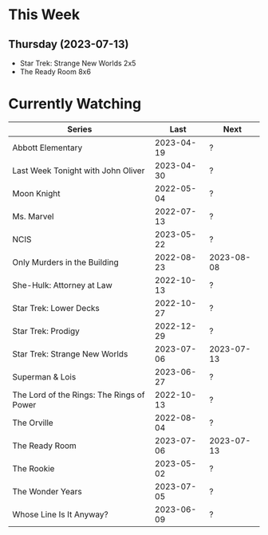 # This Week

## Thursday (2023-07-13)
- Star Trek: Strange New Worlds 2x5
- The Ready Room 8x6

# Currently Watching

| Series | Last | Next |
| --- | --- | --- |
| Abbott Elementary | 2023-04-19 | ? |
| Last Week Tonight with John Oliver | 2023-04-30 | ? |
| Moon Knight | 2022-05-04 | ? |
| Ms. Marvel | 2022-07-13 | ? |
| NCIS | 2023-05-22 | ? |
| Only Murders in the Building | 2022-08-23 | 2023-08-08 |
| She-Hulk: Attorney at Law | 2022-10-13 | ? |
| Star Trek: Lower Decks | 2022-10-27 | ? |
| Star Trek: Prodigy | 2022-12-29 | ? |
| Star Trek: Strange New Worlds | 2023-07-06 | 2023-07-13 |
| Superman & Lois | 2023-06-27 | ? |
| The Lord of the Rings: The Rings of Power | 2022-10-13 | ? |
| The Orville | 2022-08-04 | ? |
| The Ready Room | 2023-07-06 | 2023-07-13 |
| The Rookie | 2023-05-02 | ? |
| The Wonder Years | 2023-07-05 | ? |
| Whose Line Is It Anyway? | 2023-06-09 | ? |

